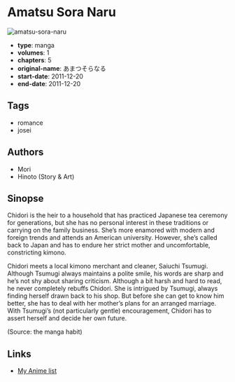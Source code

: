 # Amatsu Sora Naru

![amatsu-sora-naru](https://cdn.myanimelist.net/images/manga/2/80849.jpg)

-   **type**: manga
-   **volumes**: 1
-   **chapters**: 5
-   **original-name**: あまつそらなる
-   **start-date**: 2011-12-20
-   **end-date**: 2011-12-20

## Tags

-   romance
-   josei

## Authors

-   Mori
-   Hinoto (Story & Art)

## Sinopse

Chidori is the heir to a household that has practiced Japanese tea ceremony for generations, but she has no personal interest in these traditions or carrying on the family business. She’s more enamored with modern and foreign trends and attends an American university. However, she’s called back to Japan and has to endure her strict mother and uncomfortable, constricting kimono.

Chidori meets a local kimono merchant and cleaner, Saiuchi Tsumugi. Although Tsumugi always maintains a polite smile, his words are sharp and he’s not shy about sharing criticism. Although a bit harsh and hard to read, he never completely rebuffs Chidori. She is intrigued by Tsumugi, always finding herself drawn back to his shop. But before she can get to know him better, she has to deal with her mother’s plans for an arranged marriage. With Tsumugi’s (not particularly gentle) encouragement, Chidori has to assert herself and decide her own future.

(Source: the manga habit)

## Links

-   [My Anime list](https://myanimelist.net/manga/45815/Amatsu_Sora_Naru)
